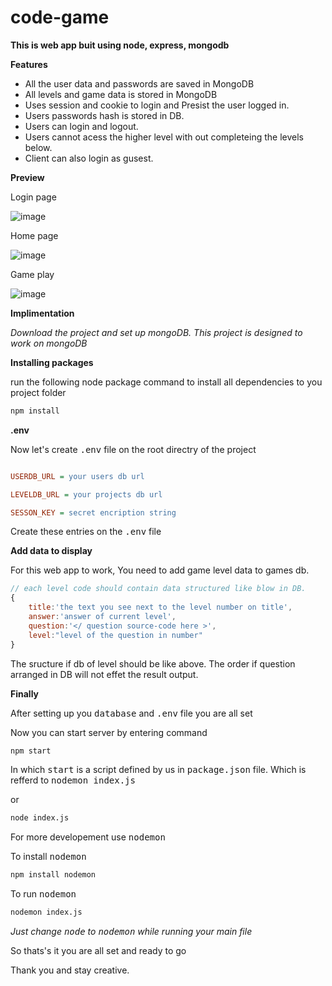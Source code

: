 # code-game

**This is web app buit using node, express, mongodb**

**Features**
* All the user data and passwords are saved in MongoDB
* All levels and game data is stored in MongoDB
* Uses session and cookie to login and Presist the user logged in.
* Users passwords hash is stored in DB.
* Users can login and logout.
* Users cannot acess the higher level with out completeing the levels below.
* Client can also login as gusest.

**Preview**

Login page

![image](https://remindev.github.io/code-game/info/thump01.png)

Home page

![image](https://remindev.github.io/code-game/info/thump02.png)

Game play

![image](https://remindev.github.io/code-game/info/thump03.png)

**Implimentation**

*Download the project and set up mongoDB.* 
*This project is designed to work on mongoDB*

**Installing packages**

run the following node package command to install all dependencies to you project folder

```bash
npm install
```

**.env**

Now let's create <kbd>.env</kbd> file on the root directry of the project

```ini

USERDB_URL = your users db url

LEVELDB_URL = your projects db url

SESSON_KEY = secret encription string

```
Create these entries on the <kbd>.env</kbd> file

**Add data to display**

For this web app to work, You need to add game level data to games  db.

```js
// each level code should contain data structured like blow in DB.
{
    title:'the text you see next to the level number on title',
    answer:'answer of current level',
    question:'</ question source-code here >',
    level:"level of the question in number"
}
```

The sructure if db of level should be like above. The order if question arranged in DB will not effet the result output.

**Finally**

After setting up you <kbd>database</kbd> and <kbd>.env</kbd> file you are all set

Now you can start server by entering command

```bash
npm start
```

In which <kbd>start</kbd> is a script defined by us in <kbd>package.json</kbd> file. Which is refferd to <kbd>nodemon index.js</kbd>

or

```bash
node index.js
```

For more developement use <kbd> nodemon</kdb>

To install <kbd> nodemon</kdb> 

```bash
npm install nodemon
```
To run <kbd> nodemon</kbd> 

```bash
nodemon index.js
```
*Just change <kbd> node</kbd> to <kbd>nodemon</kbd> while running your main file*

So thats's it you are all set and ready to go 

Thank you and stay creative.
